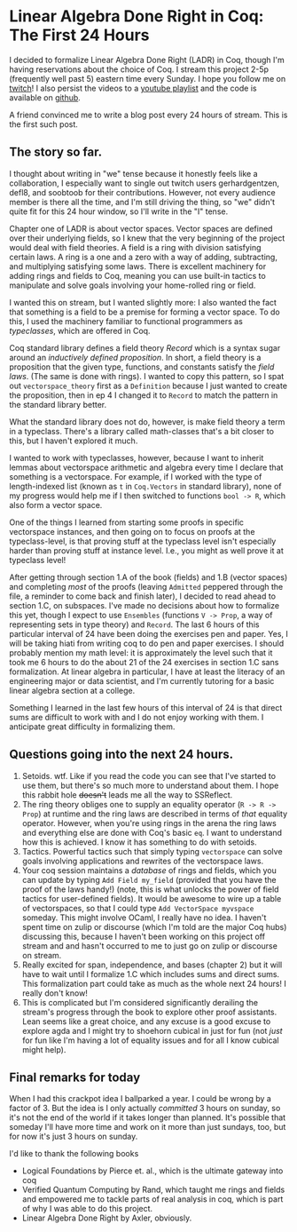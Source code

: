# Linear Algebra Done Right in Coq: The First 24 Hours

I decided to formalize Linear Algebra Done Right (LADR) in Coq, though I'm having reservations about the choice of Coq. I stream this project 2-5p (frequently well past 5) eastern time every Sunday. I hope you follow me on [twitch](https://twitch.tv/quinndougherty92)! I also persist the videos to a [youtube playlist](https://www.youtube.com/playlist?list=PLGZRl2vU826d_IRnxA6rgTXXAG5vdx74P) and the code is available on [github](https://github.com/quinn-dougherty/ladr).

A friend convinced me to write a blog post every 24 hours of stream. This is the first such post. 

## The story so far. 

I thought about writing in "we" tense because it honestly feels like a collaboration, I especially want to single out twitch users gerhardgentzen, defl8, and soobtoob for their contributions. However, not every audience member is there all the time, and I'm still driving the thing, so "we" didn't quite fit for this 24 hour window, so I'll write in the "I" tense.

Chapter one of LADR is about vector spaces. Vector spaces are defined over their underlying fields, so I knew that the very beginning of the project would deal with field theories. A field is a ring with division satisfying certain laws. A ring is a one and a zero with a way of adding, subtracting, and multiplying satisfying some laws. There is excellent machinery for adding rings and fields to Coq, meaning you can use built-in tactics to manipulate and solve goals involving your home-rolled ring or field. 

I wanted this on stream, but I wanted slightly more: I also wanted the fact that something is a field to be a premise for forming a vector space. To do this, I used the machinery familiar to functional programmers as _typeclasses_, which are offered in Coq. 

Coq standard library defines a field theory _Record_ which is a syntax sugar around an _inductively defined proposition_. In short, a field theory is a proposition that the given type, functions, and constants satisfy the _field laws_. (The same is done with rings). I wanted to copy this pattern, so I spat out `vectorspace_theory` first as a `Definition` because I just wanted to create the proposition, then in ep 4 I changed it to `Record` to match the pattern in the standard library better. 

What the standard library does not do, however, is make field theory a term in a typeclass. There's a library called math-classes that's a bit closer to this, but I haven't explored it much. 

I wanted to work with typeclasses, however, because I want to inherit lemmas about vectorspace arithmetic and algebra every time I declare that something is a vectorspace. For example, if I worked with the type of length-indexed list (known as `t` in `Coq.Vectors` in standard library), none of my progress would help me if I then switched to functions `bool -> R`, which also form a vector space.

One of the things I learned from starting some proofs in specific vectorspace instances, and then going on to focus on proofs at the typeclass-level, is that proving stuff at the typeclass level isn't especially harder than proving stuff at instance level. I.e., you might as well prove it at typeclass level! 

After getting through section 1.A of the book (fields) and 1.B (vector spaces) and completing _most_ of the proofs (leaving `Admitted` peppered through the file, a reminder to come back and finish later), I decided to read ahead to section 1.C, on subspaces. I've made no decisions about how to formalize this yet, though I expect to use `Ensembles` (functions `V -> Prop`, a way of representing sets in type theory) and `Record`. The last 6 hours of this particular interval of 24 have been doing the exercises pen and paper. Yes, I will be taking hiati from writing coq to do pen and paper exercises. I should probably mention my math level: it is approximately the level such that it took me 6 hours to do the about 21 of the 24 exercises in section 1.C sans formalization. At linear algebra in particular, I have at least the literacy of an engineering major or data scientist, and I'm currently tutoring for a basic linear algebra section at a college. 

Something I learned in the last few hours of this interval of 24 is that direct sums are difficult to work with and I do not enjoy working with them. I anticipate great difficulty in formalizing them. 

## Questions going into the next 24 hours. 

1. Setoids. wtf. Like if you read the code you can see that I've started to use them, but there's so much more to understand about them. I hope this rabbit hole ~~doesn't~~ leads me all the way to SSReflect.
2. The ring theory obliges one to supply an equality operator (`R -> R -> Prop`) at runtime and the ring laws are described in terms of _that_ equality operator. However, when you're using rings in the arena the ring laws and everything else are done with Coq's basic `eq`. I want to understand how this is achieved. I know it has something to do with setoids. 
3. Tactics. Powerful tactics such that simply typing `vectorspace` can solve goals involving applications and rewrites of the vectorspace laws. 
4. Your coq session maintains a _database_ of rings and fields, which you can update by typing `Add Field my_field` (provided that you have the proof of the laws handy!) (note, this is what unlocks the power of field tactics for user-defined fields). It would be awesome to wire up a table of vectorspaces, so that I could type `Add VectorSpace myvspace` someday. This might involve OCaml, I really have no idea. I haven't spent time on zulip or discourse (which I'm told are the major Coq hubs) discussing this, because I haven't been working on this project off stream and and hasn't occurred to me to just go on zulip or discourse on stream. 
5. Really excited for span, independence, and bases (chapter 2) but it will have to wait until I formalize 1.C which includes sums and direct sums. This formalization part could take as much as the whole next 24 hours! I really don't know! 
6. This is complicated but I'm considered significantly derailing the stream's progress through the book to explore other proof assistants. Lean seems like a great choice, and any excuse is a good excuse to explore agda and I might try to shoehorn cubical in just for fun (not _just_ for fun like I'm having a lot of equality issues and for all I know cubical might help). 

## Final remarks for today

When I had this crackpot idea I ballparked a year. I could be wrong by a factor of 3. But the idea is I only actually _committed_ 3 hours on sunday, so it's not the end of the world if it takes longer than planned. It's possible that someday I'll have more time and work on it more than just sundays, too, but for now it's just 3 hours on sunday. 

I'd like to thank the following books
- Logical Foundations by Pierce et. al., which is the ultimate gateway into coq
- Verified Quantum Computing by Rand, which taught me rings and fields and empowered me to tackle parts of real analysis in coq, which is part of why I was able to do this project. 
- Linear Algebra Done Right by Axler, obviously. 

